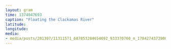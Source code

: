```yaml
---
layout: gram
time: 1374047693
caption: "Floating the Clackamas River"
latitude: 
longitude: 
media:
- media/posts/201307/11311571_687853284654692_933370760_n_17842743739000351.jpg
---
```

